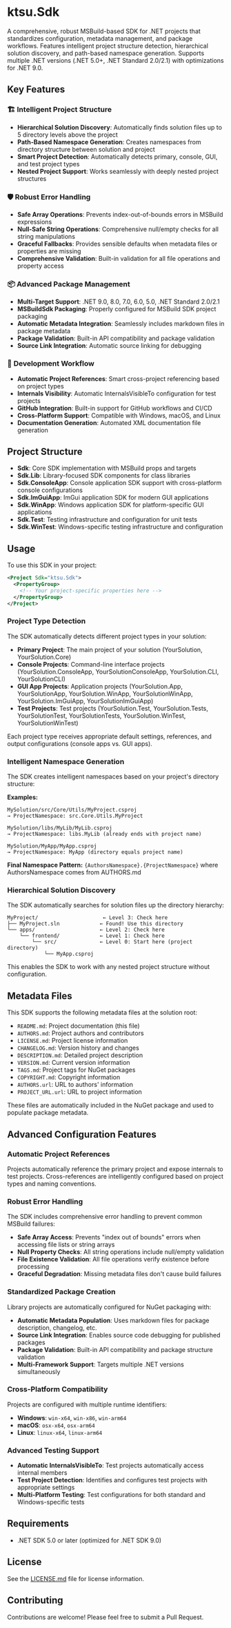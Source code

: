 # ktsu.Sdk

A comprehensive, robust MSBuild-based SDK for .NET projects that standardizes configuration, metadata management, and package workflows. Features intelligent project structure detection, hierarchical solution discovery, and path-based namespace generation. Supports multiple .NET versions (.NET 5.0+, .NET Standard 2.0/2.1) with optimizations for .NET 9.0.

## Key Features

### 🏗️ **Intelligent Project Structure**
-   **Hierarchical Solution Discovery**: Automatically finds solution files up to 5 directory levels above the project
-   **Path-Based Namespace Generation**: Creates namespaces from directory structure between solution and project
-   **Smart Project Detection**: Automatically detects primary, console, GUI, and test project types
-   **Nested Project Support**: Works seamlessly with deeply nested project structures

### 🛡️ **Robust Error Handling**
-   **Safe Array Operations**: Prevents index-out-of-bounds errors in MSBuild expressions
-   **Null-Safe String Operations**: Comprehensive null/empty checks for all string manipulations  
-   **Graceful Fallbacks**: Provides sensible defaults when metadata files or properties are missing
-   **Comprehensive Validation**: Built-in validation for all file operations and property access

### 📦 **Advanced Package Management**
-   **Multi-Target Support**: .NET 9.0, 8.0, 7.0, 6.0, 5.0, .NET Standard 2.0/2.1
-   **MSBuildSdk Packaging**: Properly configured for MSBuild SDK project packaging
-   **Automatic Metadata Integration**: Seamlessly includes markdown files in package metadata
-   **Package Validation**: Built-in API compatibility and package validation
-   **Source Link Integration**: Automatic source linking for debugging

### 🔧 **Development Workflow**
-   **Automatic Project References**: Smart cross-project referencing based on project types
-   **Internals Visibility**: Automatic InternalsVisibleTo configuration for test projects
-   **GitHub Integration**: Built-in support for GitHub workflows and CI/CD
-   **Cross-Platform Support**: Compatible with Windows, macOS, and Linux
-   **Documentation Generation**: Automated XML documentation file generation

## Project Structure

-   **Sdk**: Core SDK implementation with MSBuild props and targets
-   **Sdk.Lib**: Library-focused SDK components for class libraries
-   **Sdk.ConsoleApp**: Console application SDK support with cross-platform console configurations
-   **Sdk.ImGuiApp**: ImGui application SDK for modern GUI applications
-   **Sdk.WinApp**: Windows application SDK for platform-specific GUI applications
-   **Sdk.Test**: Testing infrastructure and configuration for unit tests
-   **Sdk.WinTest**: Windows-specific testing infrastructure and configuration

## Usage

To use this SDK in your project:

```xml
<Project Sdk="ktsu.Sdk">
  <PropertyGroup>
    <!-- Your project-specific properties here -->
  </PropertyGroup>
</Project>
```

### Project Type Detection

The SDK automatically detects different project types in your solution:

-   **Primary Project**: The main project of your solution (YourSolution, YourSolution.Core)
-   **Console Projects**: Command-line interface projects (YourSolution.ConsoleApp, YourSolutionConsoleApp, YourSolution.CLI, YourSolutionCLI)
-   **GUI App Projects**: Application projects (YourSolution.App, YourSolutionApp, YourSolution.WinApp, YourSolutionWinApp, YourSolution.ImGuiApp, YourSolutionImGuiApp)
-   **Test Projects**: Test projects (YourSolution.Test, YourSolution.Tests, YourSolutionTest, YourSolutionTests, YourSolution.WinTest, YourSolutionWinTest)

Each project type receives appropriate default settings, references, and output configurations (console apps vs. GUI apps).

### Intelligent Namespace Generation

The SDK creates intelligent namespaces based on your project's directory structure:

**Examples:**
```
MySolution/src/Core/Utils/MyProject.csproj
→ ProjectNamespace: src.Core.Utils.MyProject

MySolution/libs/MyLib/MyLib.csproj  
→ ProjectNamespace: libs.MyLib (already ends with project name)

MySolution/MyApp/MyApp.csproj
→ ProjectNamespace: MyApp (directory equals project name)
```

**Final Namespace Pattern:**
`{AuthorsNamespace}.{ProjectNamespace}` where AuthorsNamespace comes from AUTHORS.md

### Hierarchical Solution Discovery  

The SDK automatically searches for solution files up the directory hierarchy:

```
MyProject/                     ← Level 3: Check here  
├── MyProject.sln             ← Found! Use this directory
└── apps/                     ← Level 2: Check here
    └── frontend/             ← Level 1: Check here  
        └── src/              ← Level 0: Start here (project directory)
            └── MyApp.csproj
```

This enables the SDK to work with any nested project structure without configuration.

## Metadata Files

This SDK supports the following metadata files at the solution root:

-   `README.md`: Project documentation (this file)
-   `AUTHORS.md`: Project authors and contributors
-   `LICENSE.md`: Project license information
-   `CHANGELOG.md`: Version history and changes
-   `DESCRIPTION.md`: Detailed project description
-   `VERSION.md`: Current version information
-   `TAGS.md`: Project tags for NuGet packages
-   `COPYRIGHT.md`: Copyright information
-   `AUTHORS.url`: URL to authors' information
-   `PROJECT_URL.url`: URL to project information

These files are automatically included in the NuGet package and used to populate package metadata.

## Advanced Configuration Features

### Automatic Project References

Projects automatically reference the primary project and expose internals to test projects. Cross-references are intelligently configured based on project types and naming conventions.

### Robust Error Handling

The SDK includes comprehensive error handling to prevent common MSBuild failures:

- **Safe Array Access**: Prevents "index out of bounds" errors when accessing file lists or string arrays
- **Null Property Checks**: All string operations include null/empty validation  
- **File Existence Validation**: All file operations verify existence before processing
- **Graceful Degradation**: Missing metadata files don't cause build failures

### Standardized Package Creation

Library projects are automatically configured for NuGet packaging with:

- **Automatic Metadata Population**: Uses markdown files for package description, changelog, etc.
- **Source Link Integration**: Enables source code debugging for published packages
- **Package Validation**: Built-in API compatibility and package structure validation
- **Multi-Framework Support**: Targets multiple .NET versions simultaneously

### Cross-Platform Compatibility

Projects are configured with multiple runtime identifiers:
- **Windows**: `win-x64`, `win-x86`, `win-arm64`
- **macOS**: `osx-x64`, `osx-arm64` 
- **Linux**: `linux-x64`, `linux-arm64`

### Advanced Testing Support

- **Automatic InternalsVisibleTo**: Test projects automatically access internal members
- **Test Project Detection**: Identifies and configures test projects with appropriate settings
- **Multi-Platform Testing**: Test configurations for both standard and Windows-specific tests

## Requirements

-   .NET SDK 5.0 or later (optimized for .NET SDK 9.0)

## License

See the [LICENSE.md](LICENSE.md) file for license information.

## Contributing

Contributions are welcome! Please feel free to submit a Pull Request.
